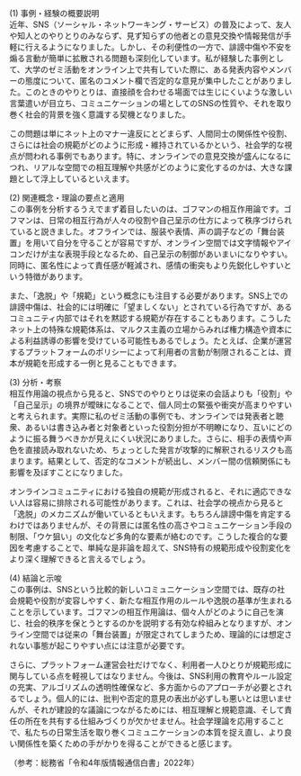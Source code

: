 (1) 事例・経験の概要説明  
近年、SNS（ソーシャル・ネットワーキング・サービス）の普及によって、友人や知人とのやりとりのみならず、見ず知らずの他者との意見交換や情報発信が手軽に行えるようになりました。しかし、その利便性の一方で、誹謗中傷や不安を煽る言動が簡単に拡散される問題も深刻化しています。私が経験した事例として、大学のゼミ活動をオンライン上で共有していた際に、ある発表内容やメンバーの態度について、匿名のコメント欄で否定的な意見が集中したことがありました。このときのやりとりは、直接顔を合わせる場面では生じにくいような激しい言葉遣いが目立ち、コミュニケーションの場としてのSNSの性質や、それを取り巻く社会的背景を強く意識する契機となりました。  

この問題は単にネット上のマナー違反にとどまらず、人間同士の関係性や役割、さらには社会の規範がどのように形成・維持されているかという、社会学的な視点が問われる事例でもあります。特に、オンラインでの意見交換が盛んになるにつれ、リアルな空間での相互理解や共感がどのように変化するのかは、大きな課題として浮上しているといえます。  

(2) 関連概念・理論の要点と適用  
この事例を分析するうえでまず着目したいのは、ゴフマンの相互作用論です。ゴフマンは、日常の相互行為が人々の役割や自己呈示の仕方によって秩序づけられていると説きました。オフラインでは、服装や表情、声の調子などの「舞台装置」を用いて自分を守ることが容易ですが、オンライン空間では文字情報やアイコンだけが主な表現手段となるため、自己呈示の制御があいまいになりやすい。同時に、匿名性によって責任感が軽減され、感情の衝突もより先鋭化しやすいという特徴があります。  

また、「逸脱」や「規範」という概念にも注目する必要があります。SNS上での誹謗中傷は、社会的には明確に「望ましくない」とされている行為ですが、あるコミュニティ内部ではそれを黙認する規範が存在することもあります。こうしたネット上の特殊な規範体系は、マルクス主義の立場からみれば権力構造や資本による利益誘導の影響を受けている可能性もあるでしょう。たとえば、企業が運営するプラットフォームのポリシーによって利用者の言動が制限されることは、資本が規範を形成する一例と見ることもできます。  

(3) 分析・考察  
相互作用論の視点から見ると、SNSでのやりとりは従来の会話よりも「役割」や「自己呈示」の境界が曖昧になることで、個人同士の緊張や衝突が高まりやすいと考えられます。実際に私のゼミ活動の事例でも、オンラインでは発表者と聴衆、あるいは書き込み者と対象者といった役割分担が不明瞭になり、互いにどのように振る舞うべきかが見えにくい状況にありました。さらに、相手の表情や声色を直接読み取れないため、ちょっとした発言が攻撃的に解釈されるリスクも高まります。結果として、否定的なコメントが続出し、メンバー間の信頼関係にも影響を及ぼすことになりました。  

オンラインコミュニティにおける独自の規範が形成されると、それに適応できない人は容易に排除される可能性があります。これは、社会学の視点から見ると「逸脱」のメカニズムが働いているともいえます。もちろん誹謗中傷を肯定するわけではありませんが、その背景には匿名性の高さやコミュニケーション手段の制限、「ウケ狙い」の文化など多角的な要素が絡むのです。こうした複合的な要因を考慮することで、単純な是非論を超えて、SNS特有の規範形成や役割変化をより深く理解できると言えるでしょう。  

(4) 結論と示唆  
この事例は、SNSという比較的新しいコミュニケーション空間では、既存の社会規範や役割が変容しやすく、新たな相互作用のルールや逸脱の基準が生まれることを示しています。ゴフマンの相互作用論は、個々人がどのように自己を演じ、社会的秩序を保とうとするのかを説明する有効な枠組みとなりますが、オンライン空間では従来の「舞台装置」が限定されてしまうため、理論的には想定されない事態が起こりやすい点には注意が必要です。  

さらに、プラットフォーム運営会社だけでなく、利用者一人ひとりが規範形成に関与している点を軽視してはなりません。今後は、SNS利用の教育やルール設定の充実、アルゴリズムの透明性確保など、多方面からのアプローチが必要とされるでしょう。個人的には、批判や否定的意見の表出が必ずしも悪いとは思いませんが、それが建設的な議論につながるためには、相互理解と規範意識、そして責任の所在を共有する仕組みづくりが欠かせません。社会学理論を応用することで、私たちの日常生活を取り巻くコミュニケーションの本質を捉え直し、より良い関係性を築くための手がかりを得ることができると感じます。  

（参考：総務省「令和4年版情報通信白書」2022年）  